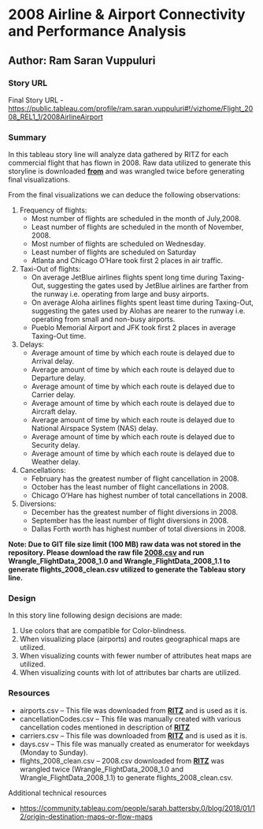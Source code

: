 # 2008 Airline & Airport Connectivity and Performance Analysis

## Author: Ram Saran Vuppuluri

### Story URL

Final Story URL - https://public.tableau.com/profile/ram.saran.vuppuluri#!/vizhome/Flight_2008_REL1_1/2008AirlineAirport

### Summary

In this tableau story line will analyze data gathered by RITZ for each commercial flight that has flown in 2008. Raw data utilized to generate this storyline is downloaded  __[from](http://stat-computing.org/dataexpo/2009/the-data.html)__ and was wrangled twice before generating final visualizations.

From the final visualizations we can deduce the following observations:
1. Frequency of flights:
    * Most number of flights are scheduled in the month of July,2008.
    * Least number of flights are scheduled in the month of November, 2008.
    * Most number of flights are scheduled on Wednesday.
    * Least number of flights are scheduled on Saturday
    * Atlanta and Chicago O’Hare took first 2 places in air traffic.
2. Taxi-Out of flights:
    * On average JetBlue airlines flights spent long time during Taxing-Out, suggesting the gates used by JetBlue airlines are farther from the runway i.e. operating from large and busy airports.
    * On average Aloha airlines flights spent least time during Taxing-Out, suggesting the gates used by Alohas are nearer to the runway i.e. operating from small and non-busy airports.
    * Pueblo Memorial Airport and JFK took first 2 places in average Taxing-Out time.
3. Delays:
    * Average amount of time by which each route is delayed due to Arrival delay.
    * Average amount of time by which each route is delayed due to Departure delay.
    * Average amount of time by which each route is delayed due to Carrier delay.
    * Average amount of time by which each route is delayed due to Aircraft delay.
    * Average amount of time by which each route is delayed due to National Airspace System (NAS) delay.
    * Average amount of time by which each route is delayed due to Security delay.
    * Average amount of time by which each route is delayed due to Weather delay.
4. Cancellations:
    * February has the greatest number of flight cancellation in 2008.
    * October has the least number of flight cancellations in 2008.
    * Chicago O’Hare has highest number of total cancellations in 2008.
5. Diversions:
    * December has the greatest number of flight diversions in 2008.
    * September has the least number of flight diversions in 2008.
    * Dallas Forth worth has highest number of total diversions in 2008.
    
__Note: Due to GIT file size limit (100 MB) raw data was not stored in the repository. Please download the raw file [2008.csv](http://stat-computing.org/dataexpo/2009/the-data.html) and run Wrangle_FlightData_2008_1.0 and Wrangle_FlightData_2008_1.1 to generate flights_2008_clean.csv utilized to generate the Tableau story line.__
    
### Design

In this story line following design decisions are made:
1.	Use colors that are compatible for Color-blindness.
2.	When visualizing place (airports) and routes geographical maps are utilized.
3.	When visualizing counts with fewer number of attributes heat maps are utilized.
4.	When visualizing counts with lot of attributes bar charts are utilized.

### Resources

* airports.csv – This file was downloaded from __[RITZ](http://stat-computing.org/dataexpo/2009/the-data.html)__ and is used as it is.
* cancellationCodes.csv – This file was manually created with various cancellation codes mentioned in description of __[RITZ](http://stat-computing.org/dataexpo/2009/the-data.html)__ 
* carriers.csv – This file was downloaded from __[RITZ](http://stat-computing.org/dataexpo/2009/the-data.html)__ and is used as it is.
* days.csv – This file was manually created as enumerator for weekdays (Monday to Sunday).
* flights_2008_clean.csv – 2008.csv downloaded from __[RITZ](http://stat-computing.org/dataexpo/2009/the-data.html)__ was wrangled twice (Wrangle_FlightData_2008_1.0 and Wrangle_FlightData_2008_1.1) to generate flights_2008_clean.csv.

Additional technical resources

* https://community.tableau.com/people/sarah.battersby.0/blog/2018/01/12/origin-destination-maps-or-flow-maps 
